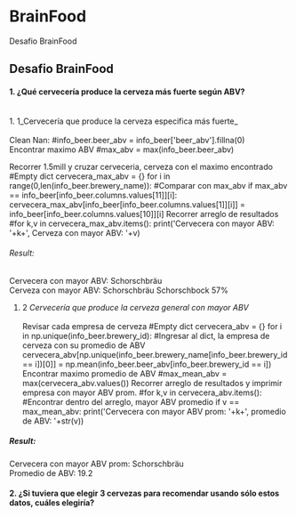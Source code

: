 # BrainFood
Desafio BrainFood
## Desafio BrainFood </h3>
#### 1. ¿Qué cervecería produce la cerveza más fuerte según ABV?
<br>
1. 1_Cervecería que produce la cerveza especifica más fuerte_
<br><br>
Clean Nan:
    #info_beer.beer_abv = info_beer['beer_abv'].fillna(0)
<br>
Encontrar maximo ABV
    #max_abv = max(info_beer.beer_abv)
<br>


Recorrer 1.5mill y cruzar cerveceria, cerveza con el maximo encontrado
    #Empty dict
    cervecera_max_abv = {}
    for i in range(0,len(info_beer.brewery_name)):
    #Comparar con max_abv
    if max_abv == info_beer[info_beer.columns.values[11]][i]:
        cervecera_max_abv[info_beer[info_beer.columns.values[1]][i]] = info_beer[info_beer.columns.values[10]][i]
Recorrer arreglo de resultados
    #for k,v in cervecera_max_abv.items():
         print('Cervecera con mayor ABV: '+k+', Cerveza con mayor ABV: '+v)

###### Result:
Cervecera con mayor ABV: Schorschbräu
<br>
Cerveza con mayor ABV: Schorschbräu Schorschbock 57%

1. 2 _Cervecería que produce la cerveza general con mayor ABV_
<br><br>
Revisar cada empresa de cerveza
    #Empty dict
    cervecera_abv = {}
    for i in np.unique(info_beer.brewery_id):
        #Ingresar al dict, la empresa de cerveza con su promedio de ABV
        cervecera_abv[np.unique(info_beer.brewery_name[info_beer.brewery_id == i])[0]] = np.mean(info_beer.beer_abv[info_beer.brewery_id == i])
Encontrar maximo promedio de ABV
    #max_mean_abv = max(cervecera_abv.values())
Recorrer arreglo de resultados y imprimir empresa con mayor ABV prom.
    #for k,v in cervecera_abv.items():
        #Encontrar dentro del arreglo, mayor ABV promedio
        if v == max_mean_abv:
           print('Cervecera con mayor ABV prom: '+k+', promedio de ABV: '+str(v))

##### Result:
Cervecera con mayor ABV prom: Schorschbräu
<br>
Promedio de ABV: 19.2

#### 2.	¿Si tuviera que elegir 3 cervezas para recomendar usando sólo estos datos, cuáles elegiría?
